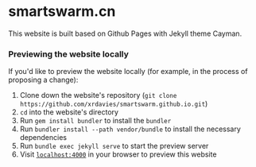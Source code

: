# smartswarm.cn

This website is built based on Github Pages with Jekyll theme Cayman.

### Previewing the website locally

If you'd like to preview the website locally (for example, in the process of proposing a change):

1. Clone down the website's repository (`git clone https://github.com/xrdavies/smartswarm.github.io.git`)
2. `cd` into the website's directory
3. Run `gem install bundler` to install the `bundler`
4. Run `bundler install --path vendor/bundle` to install the necessary dependencies
5. Run `bundle exec jekyll serve` to start the preview server
6. Visit [`localhost:4000`](http://localhost:4000) in your browser to preview this website